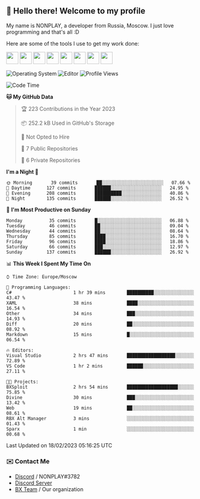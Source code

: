 ## :wave: Hello there! Welcome to my profile

My name is NONPLAY, a developer from Russia, Moscow. I just love programming and that's all :D

Here are some of the tools I use to get my work done:

<kbd><img height="32" src="https://img.icons8.com/color/2x/visual-studio-code-2019.png"></kbd>
<kbd><img height="32" src="https://img.icons8.com/color/2x/linux.png"></kbd>
<kbd><img height="32" src="https://img.icons8.com/fluent/2x/console.png"></kbd>
<kbd><img height="32" src="https://img.icons8.com/color/2x/open-source.png"></kbd>
<kbd><img height="32" src="https://img.icons8.com/color/2x/git.png"></kbd>
<kbd><img height="32" src="https://img.icons8.com/color/2x/nginx.png"></kbd>
<a href="?#gh-light-mode-only"><kbd><img height="32" src="https://img.icons8.com/metro/2x/mysql.png"></kbd></a>
<a href="?#gh-dark-mode-only"><kbd><img height="32" src="https://img.icons8.com/FFFFFF/metro/2x/mysql.png"></kbd></a>

![Operating System](https://img.shields.io/badge/OS-Windows%2010%20Pro-informational?style=for-the-badge&logo=Windows&logoColor=white&color=007ec6)
![Editor](https://img.shields.io/badge/Editor-VS%20Code-informational?style=for-the-badge&logo=Visual%20Studio%20Code&logoColor=white&color=007ec6)
![Profile Views](https://komarev.com/ghpvc/?username=NONPLAYT&color=blue&style=for-the-badge)

<!--START_SECTION:waka-->
![Code Time](http://img.shields.io/badge/Code%20Time-71%20hrs%2046%20mins-blue)

**🐱 My GitHub Data** 

> 🏆 223 Contributions in the Year 2023
 > 
> 📦 252.2 kB Used in GitHub's Storage 
 > 
> 🚫 Not Opted to Hire
 > 
> 📜 7 Public Repositories 
 > 
> 🔑 6 Private Repositories  
 > 
**I'm a Night 🦉** 

```text
🌞 Morning       39 commits       ██░░░░░░░░░░░░░░░░░░░░░░░   07.66 % 
🌆 Daytime      127 commits       ██████░░░░░░░░░░░░░░░░░░░   24.95 % 
🌃 Evening      208 commits       ██████████░░░░░░░░░░░░░░░   40.86 % 
🌙 Night        135 commits       ██████░░░░░░░░░░░░░░░░░░░   26.52 % 

```
📅 **I'm Most Productive on Sunday** 

```text
Monday          35 commits       █░░░░░░░░░░░░░░░░░░░░░░░░   06.88 % 
Tuesday         46 commits       ██░░░░░░░░░░░░░░░░░░░░░░░   09.04 % 
Wednesday       44 commits       ██░░░░░░░░░░░░░░░░░░░░░░░   08.64 % 
Thursday        85 commits       ████░░░░░░░░░░░░░░░░░░░░░   16.70 % 
Friday          96 commits       ████░░░░░░░░░░░░░░░░░░░░░   18.86 % 
Saturday        66 commits       ███░░░░░░░░░░░░░░░░░░░░░░   12.97 % 
Sunday         137 commits       ██████░░░░░░░░░░░░░░░░░░░   26.92 % 

```


📊 **This Week I Spent My Time On** 

```text
⌚︎ Time Zone: Europe/Moscow

💬 Programming Languages: 
C#                       1 hr 39 mins        ██████████░░░░░░░░░░░░░░░   43.47 % 
XAML                     38 mins             ████░░░░░░░░░░░░░░░░░░░░░   16.54 % 
Other                    34 mins             ███░░░░░░░░░░░░░░░░░░░░░░   14.93 % 
Diff                     20 mins             ██░░░░░░░░░░░░░░░░░░░░░░░   08.92 % 
Markdown                 15 mins             █░░░░░░░░░░░░░░░░░░░░░░░░   06.54 % 

🔥 Editors: 
Visual Studio            2 hrs 47 mins       ██████████████████░░░░░░░   72.89 % 
VS Code                  1 hr 2 mins         ██████░░░░░░░░░░░░░░░░░░░   27.11 % 

🐱‍💻 Projects: 
BXSploit                 2 hrs 54 mins       ███████████████████░░░░░░   75.85 % 
Divine                   30 mins             ███░░░░░░░░░░░░░░░░░░░░░░   13.42 % 
Web                      19 mins             ██░░░░░░░░░░░░░░░░░░░░░░░   08.61 % 
RBX Alt Manager          3 mins              ░░░░░░░░░░░░░░░░░░░░░░░░░   01.43 % 
Sparx                    1 min               ░░░░░░░░░░░░░░░░░░░░░░░░░   00.68 % 

```


 Last Updated on 18/02/2023 05:16:25 UTC
<!--END_SECTION:waka-->

### ✉️ Contact Me

- [Discord](https://discord.com/users/597087584090587177) / NONPLAY#3782
- [Discord Server](https://discord.gg/p7cxhw7E2M)
- [BX Team](https://github.com/BX-Team) / Our organization
